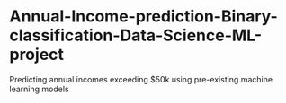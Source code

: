 # Annual-Income-prediction-Binary-classification-Data-Science-ML-project
Predicting annual incomes exceeding $50k using pre-existing machine learning models
